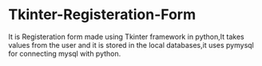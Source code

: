 # Tkinter-Registeration-Form
It is Registeration form made using Tkinter framework in python,It takes values from the user and it is stored in the local databases,it uses pymysql for connecting mysql with python.
